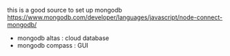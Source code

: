 this is a good source to set up mongodb 
https://www.mongodb.com/developer/languages/javascript/node-connect-mongodb/

- mongodb altas : cloud database
- mongodb compass : GUI
